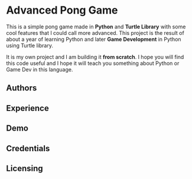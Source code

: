 # Advanced Pong Game
This is a simple pong game made in **Python** and **Turtle Library** with some cool
features that I could call more advanced. This project is the result of about a year
of learning Python and later **Game Development** in Python using Turtle library.

It is my own project and I am building it **from scratch**. I hope you will find this code 
useful and I hope it will teach you something about Python or Game Dev in this language.
 
## Authors
## Experience
## Demo
## Credentials
## Licensing